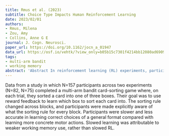 ```yaml
---
title: Rmus et al. (2023)
subtitle: Choice Type Impacts Human Reinforcement Learning
date: 2023/02/01
authors:
- Rmus, Milena
- Zou, Amy
- Collins, Anne G E
journal: J. Cogn. Neurosci.
paper_url: https://doi.org/10.1162/jocn_a_01947
data_url: https://osf.io/vehtk/?view_only=b05b15c7301f4214bb12080ad690935b
tags:
- multi-arm bandit
- working memory
abstract: 'Abstract In reinforcement learning (RL) experiments, participants learn to make rewarding choices in response to different stimuli; RL models use outcomes to estimate stimulus–response values that change incrementally. RL models consider any response type indiscriminately, ranging from more concretely defined motor choices (pressing a key with the index finger), to more general choices that can be executed in a number of ways (selecting dinner at the restaurant). However, does the learning process vary as a function of the choice type? In Experiment 1, we show that it does: Participants were slower and less accurate in learning correct choices of a general format compared with learning more concrete motor actions. Using computational modeling, we show that two mechanisms contribute to this. First, there was evidence of irrelevant credit assignment: The values of motor actions interfered with the values of other choice dimensions, resulting in more incorrect choices when the correct response was not defined by a single motor action; second, information integration for relevant general choices was slower. In Experiment 2, we replicated and further extended the findings from Experiment 1 by showing that slowed learning was attributable to weaker working memory use, rather than slowed RL. In both experiments, we ruled out the explanation that the difference in performance between two condition types was driven by difficulty/different levels of complexity. We conclude that defining a more abstract choice space used by multiple learning systems for credit assignment recruits executive resources, limiting how much such processes then contribute to fast learning.'
---
```


Data from a study in which N=157 participants across two experiments (N=82, N=75) completed a multi-arm bandit card-sorting game where, on each trial, they sorted a card into one of three boxes. Their goal was to use reward feedback to learn which box to sort each card into. The sorting rule changed across blocks, and participants were made explicitly aware of what the sorting rule for every block.  Participants were slower and less accurate in learning correct choices of a general format compared with learning more concrete motor actions. Slowed learning was attributable to weaker working memory use, rather than slowed RL.
